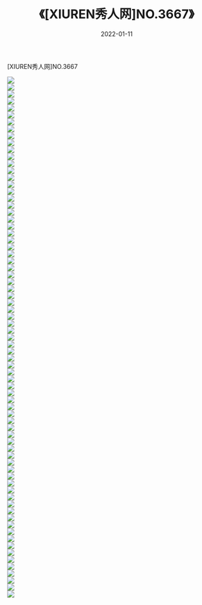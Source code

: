 ﻿---
layout: post
title:  《[XIUREN秀人网]NO.3667》
date:   2022-01-11
img: http://pic.660000.xyz/1:/秀人网/秀人网第04部分/[XIUREN秀人网]NO.3667/000.jpg
categories: [美女, 清纯, 唯美]
---

[XIUREN秀人网]NO.3667

 ![](http://pic.660000.xyz/1:/秀人网/秀人网第04部分/[XIUREN秀人网]NO.3667/001.jpg) <br>![](http://pic.660000.xyz/1:/秀人网/秀人网第04部分/[XIUREN秀人网]NO.3667/002.jpg) <br>![](http://pic.660000.xyz/1:/秀人网/秀人网第04部分/[XIUREN秀人网]NO.3667/003.jpg) <br>![](http://pic.660000.xyz/1:/秀人网/秀人网第04部分/[XIUREN秀人网]NO.3667/004.jpg) <br>![](http://pic.660000.xyz/1:/秀人网/秀人网第04部分/[XIUREN秀人网]NO.3667/005.jpg) <br>![](http://pic.660000.xyz/1:/秀人网/秀人网第04部分/[XIUREN秀人网]NO.3667/006.jpg) <br>![](http://pic.660000.xyz/1:/秀人网/秀人网第04部分/[XIUREN秀人网]NO.3667/007.jpg) <br>![](http://pic.660000.xyz/1:/秀人网/秀人网第04部分/[XIUREN秀人网]NO.3667/008.jpg) <br>![](http://pic.660000.xyz/1:/秀人网/秀人网第04部分/[XIUREN秀人网]NO.3667/009.jpg) <br>![](http://pic.660000.xyz/1:/秀人网/秀人网第04部分/[XIUREN秀人网]NO.3667/010.jpg) <br>![](http://pic.660000.xyz/1:/秀人网/秀人网第04部分/[XIUREN秀人网]NO.3667/011.jpg) <br>![](http://pic.660000.xyz/1:/秀人网/秀人网第04部分/[XIUREN秀人网]NO.3667/012.jpg) <br>![](http://pic.660000.xyz/1:/秀人网/秀人网第04部分/[XIUREN秀人网]NO.3667/013.jpg) <br>![](http://pic.660000.xyz/1:/秀人网/秀人网第04部分/[XIUREN秀人网]NO.3667/014.jpg) <br>![](http://pic.660000.xyz/1:/秀人网/秀人网第04部分/[XIUREN秀人网]NO.3667/015.jpg) <br>![](http://pic.660000.xyz/1:/秀人网/秀人网第04部分/[XIUREN秀人网]NO.3667/016.jpg) <br>![](http://pic.660000.xyz/1:/秀人网/秀人网第04部分/[XIUREN秀人网]NO.3667/017.jpg) <br>![](http://pic.660000.xyz/1:/秀人网/秀人网第04部分/[XIUREN秀人网]NO.3667/018.jpg) <br>![](http://pic.660000.xyz/1:/秀人网/秀人网第04部分/[XIUREN秀人网]NO.3667/019.jpg) <br>![](http://pic.660000.xyz/1:/秀人网/秀人网第04部分/[XIUREN秀人网]NO.3667/020.jpg) <br>![](http://pic.660000.xyz/1:/秀人网/秀人网第04部分/[XIUREN秀人网]NO.3667/021.jpg) <br>![](http://pic.660000.xyz/1:/秀人网/秀人网第04部分/[XIUREN秀人网]NO.3667/022.jpg) <br>![](http://pic.660000.xyz/1:/秀人网/秀人网第04部分/[XIUREN秀人网]NO.3667/023.jpg) <br>![](http://pic.660000.xyz/1:/秀人网/秀人网第04部分/[XIUREN秀人网]NO.3667/024.jpg) <br>![](http://pic.660000.xyz/1:/秀人网/秀人网第04部分/[XIUREN秀人网]NO.3667/025.jpg) <br>![](http://pic.660000.xyz/1:/秀人网/秀人网第04部分/[XIUREN秀人网]NO.3667/026.jpg) <br>![](http://pic.660000.xyz/1:/秀人网/秀人网第04部分/[XIUREN秀人网]NO.3667/027.jpg) <br>![](http://pic.660000.xyz/1:/秀人网/秀人网第04部分/[XIUREN秀人网]NO.3667/028.jpg) <br>![](http://pic.660000.xyz/1:/秀人网/秀人网第04部分/[XIUREN秀人网]NO.3667/029.jpg) <br>![](http://pic.660000.xyz/1:/秀人网/秀人网第04部分/[XIUREN秀人网]NO.3667/030.jpg) <br>![](http://pic.660000.xyz/1:/秀人网/秀人网第04部分/[XIUREN秀人网]NO.3667/031.jpg) <br>![](http://pic.660000.xyz/1:/秀人网/秀人网第04部分/[XIUREN秀人网]NO.3667/032.jpg) <br>![](http://pic.660000.xyz/1:/秀人网/秀人网第04部分/[XIUREN秀人网]NO.3667/033.jpg) <br>![](http://pic.660000.xyz/1:/秀人网/秀人网第04部分/[XIUREN秀人网]NO.3667/034.jpg) <br>![](http://pic.660000.xyz/1:/秀人网/秀人网第04部分/[XIUREN秀人网]NO.3667/035.jpg) <br>![](http://pic.660000.xyz/1:/秀人网/秀人网第04部分/[XIUREN秀人网]NO.3667/036.jpg) <br>![](http://pic.660000.xyz/1:/秀人网/秀人网第04部分/[XIUREN秀人网]NO.3667/037.jpg) <br>![](http://pic.660000.xyz/1:/秀人网/秀人网第04部分/[XIUREN秀人网]NO.3667/038.jpg) <br>![](http://pic.660000.xyz/1:/秀人网/秀人网第04部分/[XIUREN秀人网]NO.3667/039.jpg) <br>![](http://pic.660000.xyz/1:/秀人网/秀人网第04部分/[XIUREN秀人网]NO.3667/040.jpg) <br>![](http://pic.660000.xyz/1:/秀人网/秀人网第04部分/[XIUREN秀人网]NO.3667/041.jpg) <br>![](http://pic.660000.xyz/1:/秀人网/秀人网第04部分/[XIUREN秀人网]NO.3667/042.jpg) <br>![](http://pic.660000.xyz/1:/秀人网/秀人网第04部分/[XIUREN秀人网]NO.3667/043.jpg) <br>![](http://pic.660000.xyz/1:/秀人网/秀人网第04部分/[XIUREN秀人网]NO.3667/044.jpg) <br>![](http://pic.660000.xyz/1:/秀人网/秀人网第04部分/[XIUREN秀人网]NO.3667/045.jpg) <br>![](http://pic.660000.xyz/1:/秀人网/秀人网第04部分/[XIUREN秀人网]NO.3667/046.jpg) <br>![](http://pic.660000.xyz/1:/秀人网/秀人网第04部分/[XIUREN秀人网]NO.3667/047.jpg) <br>![](http://pic.660000.xyz/1:/秀人网/秀人网第04部分/[XIUREN秀人网]NO.3667/048.jpg) <br>![](http://pic.660000.xyz/1:/秀人网/秀人网第04部分/[XIUREN秀人网]NO.3667/049.jpg) <br>![](http://pic.660000.xyz/1:/秀人网/秀人网第04部分/[XIUREN秀人网]NO.3667/050.jpg) <br>![](http://pic.660000.xyz/1:/秀人网/秀人网第04部分/[XIUREN秀人网]NO.3667/051.jpg) <br>![](http://pic.660000.xyz/1:/秀人网/秀人网第04部分/[XIUREN秀人网]NO.3667/052.jpg) <br>![](http://pic.660000.xyz/1:/秀人网/秀人网第04部分/[XIUREN秀人网]NO.3667/053.jpg) <br>![](http://pic.660000.xyz/1:/秀人网/秀人网第04部分/[XIUREN秀人网]NO.3667/054.jpg) <br>![](http://pic.660000.xyz/1:/秀人网/秀人网第04部分/[XIUREN秀人网]NO.3667/055.jpg) <br>![](http://pic.660000.xyz/1:/秀人网/秀人网第04部分/[XIUREN秀人网]NO.3667/056.jpg) <br>![](http://pic.660000.xyz/1:/秀人网/秀人网第04部分/[XIUREN秀人网]NO.3667/057.jpg) <br>![](http://pic.660000.xyz/1:/秀人网/秀人网第04部分/[XIUREN秀人网]NO.3667/058.jpg) <br>![](http://pic.660000.xyz/1:/秀人网/秀人网第04部分/[XIUREN秀人网]NO.3667/059.jpg) <br>![](http://pic.660000.xyz/1:/秀人网/秀人网第04部分/[XIUREN秀人网]NO.3667/060.jpg) <br>![](http://pic.660000.xyz/1:/秀人网/秀人网第04部分/[XIUREN秀人网]NO.3667/061.jpg) <br>![](http://pic.660000.xyz/1:/秀人网/秀人网第04部分/[XIUREN秀人网]NO.3667/062.jpg) <br>![](http://pic.660000.xyz/1:/秀人网/秀人网第04部分/[XIUREN秀人网]NO.3667/063.jpg) <br>![](http://pic.660000.xyz/1:/秀人网/秀人网第04部分/[XIUREN秀人网]NO.3667/064.jpg) <br>![](http://pic.660000.xyz/1:/秀人网/秀人网第04部分/[XIUREN秀人网]NO.3667/065.jpg) <br>![](http://pic.660000.xyz/1:/秀人网/秀人网第04部分/[XIUREN秀人网]NO.3667/066.jpg) <br>![](http://pic.660000.xyz/1:/秀人网/秀人网第04部分/[XIUREN秀人网]NO.3667/067.jpg) <br>![](http://pic.660000.xyz/1:/秀人网/秀人网第04部分/[XIUREN秀人网]NO.3667/068.jpg) <br>![](http://pic.660000.xyz/1:/秀人网/秀人网第04部分/[XIUREN秀人网]NO.3667/069.jpg) <br>![](http://pic.660000.xyz/1:/秀人网/秀人网第04部分/[XIUREN秀人网]NO.3667/070.jpg) <br>![](http://pic.660000.xyz/1:/秀人网/秀人网第04部分/[XIUREN秀人网]NO.3667/071.jpg) <br>![](http://pic.660000.xyz/1:/秀人网/秀人网第04部分/[XIUREN秀人网]NO.3667/072.jpg) <br>![](http://pic.660000.xyz/1:/秀人网/秀人网第04部分/[XIUREN秀人网]NO.3667/073.jpg) <br>![](http://pic.660000.xyz/1:/秀人网/秀人网第04部分/[XIUREN秀人网]NO.3667/074.jpg) <br>![](http://pic.660000.xyz/1:/秀人网/秀人网第04部分/[XIUREN秀人网]NO.3667/075.jpg) <br>